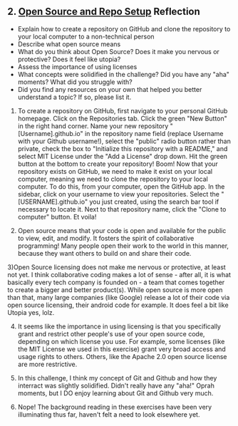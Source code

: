 ## 2. [Open Source and Repo Setup](2_set_up_repo/readme.md) Reflection

* Explain how to create a repository on GitHub and clone the repository to your local computer to a non-technical person
* Describe what open source means
* What do you think about Open Source? Does it make you nervous or protective? Does it feel like utopia?
* Assess the importance of using licenses
* What concepts were solidified in the challenge? Did you have any "aha" moments? What did you struggle with?
* Did you find any resources on your own that helped you better understand a topic? If so, please list it.

1) To create a repository on GitHub, first navigate to your personal GitHub homepage. Click on the Repositories tab. Click the green "New Button" in the right hand corner. Name your new repository "[Username].github.io" in the repository name field (replace Username with your Github username!), select the "public" radio button rather than private, check the box to "Initialize this repository with a README," and select MIT License under the "Add a License" drop down. Hit the green button at the bottom to create your repository! Boom!
  Now that your repository exists on GitHub, we need to make it exist on your local computer, meaning we need to clone the repository to your local computer. To do this, from your computer, open the GitHub app. In the sidebar, click on your username to view your repositories. Select the "[USERNAME].github.io" you just created, using the search bar tool if necessary to locate it. Next to that repository name, click the "Clone to computer" button. Et voila!
  
2) Open source means that your code is open and available for the public to view, edit, and modify. It fosters the spirit of collaborative programming! Many people open their work to the world in this manner, because they want others to build on and share their code. 

3)Open Source licensing does not make me nervous or protective, at least not yet. I think collaborative coding makes a lot of sense - after all, it is what basically every tech company is founded on - a team that comes together to create a bigger and better product(s). While open source is more open than that, many large companies (like Google) release a lot of their code via open source licensing, their android code for example. It does feel a bit like Utopia yes, lolz.

4) It seems like the importance in using licensing is that you specifically grant and restrict other people's use of your open source code, depending on which license you use. For example, some licenses (like the MIT License we used in this exercise) grant very broad access and usage rights to others. Others, like the Apache 2.0 open source license are more restrictive. 

5) In this challenge, I think my concept of Git and Github and how they interract was slightly solidified. Didn't really have any "aha!" Oprah moments, but I DO enjoy learning about Git and Github very much. 

6) Nope! The background reading in these exercises have been very illuminating thus far, haven't felt a need to look elsewhere yet. 
